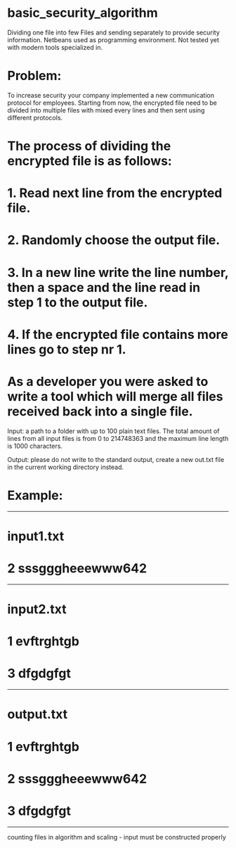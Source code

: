 # basic_security_algorithm
Dividing one file into few Files and sending separately to provide security information. Netbeans used as programming environment. Not tested yet with modern tools specialized in. 

# Problem:
To increase security your company implemented a new communication protocol for employees. Starting
from now, the encrypted file need to be divided into multiple files with mixed every lines and then sent using different
protocols.
# The process of dividing the encrypted file is as follows:
# 1. Read next line from the encrypted file.
# 2. Randomly choose the output file.
# 3. In a new line write the line number, then a space and the line read in step 1 to the output file.
# 4. If the encrypted file contains more lines go to step nr 1.

# As a developer you were asked to write a tool which will merge all files received back into a single file.

Input: a path to a folder with up to 100 plain text files. The total amount of lines from all input files is
from 0 to 214748363 and the maximum line length is 1000 characters.

Output: please do not write to the standard output, create a new out.txt file in the current working
directory instead.

# Example:
-------------------------------------------
# input1.txt
# 2 sssgggheeewww642
-------------------------------------------
# input2.txt
# 1 evftrghtgb
# 3 dfgdgfgt
-------------------------------------------
# output.txt
# 1 evftrghtgb
# 2 sssgggheeewww642
# 3 dfgdgfgt
-------------------------------------------
counting files in algorithm and scaling - input must be constructed properly
